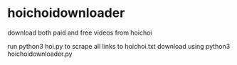 # hoichoidownloader
download both paid and free videos from hoichoi

run python3 hoi.py to scrape all links to hoichoi.txt 
download using python3 hoichoidownloader.py


